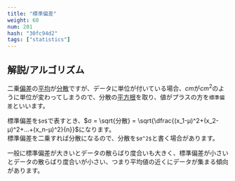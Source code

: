 ```yaml
---
title: "標準偏差"
weight: 60
num: 201
hash: "30fc94d2"
tags: ["statistics"]
---
```


## 解説/アルゴリズム

二乗[偏差](/60c25301/)の[平均](/f46de367/)が[分散](/ff9280ae/)ですが、データに単位が付いている場合、$cm$が$cm^2$のように単位が変わってしまうので、分散の[平方根](/b3a29528/)を取り、値がプラスの方を`標準偏差`といいます。

標準偏差を`$σ$`で表すとき、$σ = \sqrt{分散} = \sqrt{\dfrac{(x_1-μ)^2+(x_2-μ)^2+...+(x_n-μ)^2}{n}}$になります。  
標準偏差を二乗すれば分散になるので、分散を`$σ^2$`と書く場合があります。

一般に標準偏差が大きいとデータの散らばり度合いも大きく、標準偏差が小さいとデータの散らばり度合いが小さい、つまり平均値の近くにデータが集まる傾向があります。
